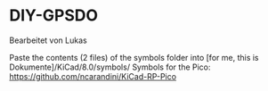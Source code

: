 # DIY-GPSDO

Bearbeitet von Lukas

Paste the contents (2 files) of the symbols folder into [for me, this is Dokumente]/KiCad/8.0/symbols/
Symbols for the Pico: https://github.com/ncarandini/KiCad-RP-Pico
